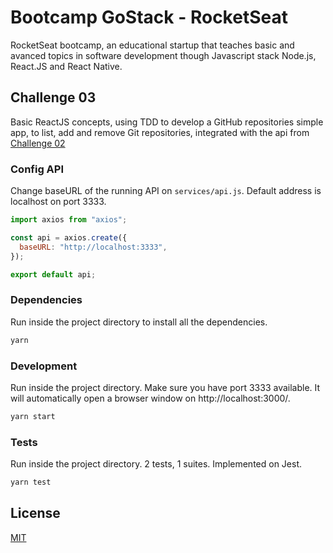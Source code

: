 # Bootcamp GoStack - RocketSeat

RocketSeat bootcamp, an educational startup that teaches basic and avanced topics in software development though Javascript stack Node.js, React.JS and React Native.

## Challenge 03

Basic ReactJS concepts, using TDD to develop a GitHub repositories simple app, to list, add and remove Git repositories, integrated with the api from [Challenge 02](thub.com/dhaubert/rocketseat-gostack-desafio02)

### Config API
Change baseURL of the running API on `services/api.js`. Default address is localhost on port 3333.

```javascript
import axios from "axios";

const api = axios.create({
  baseURL: "http://localhost:3333",
});

export default api;
```

### Dependencies
Run inside the project directory to install all the dependencies.
```bash
yarn
```

### Development
Run inside the project directory. Make sure you have port 3333 available. It will automatically open a browser window on http://localhost:3000/.
```bash
yarn start
```

### Tests
Run inside the project directory. 2 tests, 1 suites. Implemented on Jest.
```bash
yarn test
```

## License
[MIT](https://choosealicense.com/licenses/mit/)
